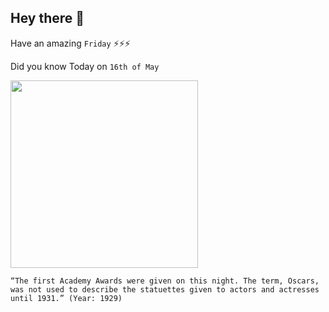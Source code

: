 ## Hey there 👋
Have an amazing `Friday` ⚡⚡⚡

Did you know Today on `16th of May`
 
 [<img src="https://www.hollywoodinsider.com/wp-content/uploads/2020/09/Hollywood-Insider-Oscars-New-Rules-80-Years-Ago-1280x720.jpg" width="300" />](https://www.tititudorancea.com/z/what_is_academy_award.htm) 
 ```
“The first Academy Awards were given on this night. The term, Oscars, was not used to describe the statuettes given to actors and actresses until 1931.” (Year: 1929)
```

